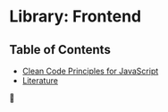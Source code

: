 # Library: Frontend

## Table of Contents

-   [Clean Code Principles for JavaScript](clean-code-js.md)
-   [Literature](literature.md)

🦄
